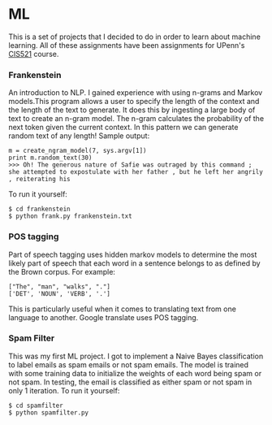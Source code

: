 # ML
This is a set of projects that I decided to do in order to learn about machine learning. All of these assignments have been assignments for UPenn's [CIS521](http://www.seas.upenn.edu/~cis521/Homework/homework7.html) course.

### Frankenstein
An introduction to NLP. I gained experience with using n-grams and Markov models.This program allows a user to specify the length of the context and the length of the text to generate.
It does this by ingesting a large body of text to create an n-gram model. The n-gram calculates the probability of the next token given the current context.
In this pattern we can generate random text of any length! 
Sample output:
```
m = create_ngram_model(7, sys.argv[1])
print m.random_text(30)
>>> Oh! The generous nature of Safie was outraged by this command ; she attempted to expostulate with her father , but he left her angrily , reiterating his
```
To run it yourself:
```
$ cd frankenstein
$ python frank.py frankenstein.txt
```

### POS tagging
Part of speech tagging uses hidden markov models to determine the most likely part of speech that each word in a sentence belongs to as defined by the Brown corpus.
For example: 
```
["The", "man", "walks", "."]
['DET', 'NOUN', 'VERB', '.']
```
This is particularly useful when it comes to translating text from one language to another. Google translate uses POS tagging.

### Spam Filter
This was my first ML project. I got to implement a Naive Bayes classification to label emails as spam emails or not spam emails.
The model is trained with some training data to initialize the weights of each word being spam or not spam. In testing, the email is classified as either spam or not spam in only 1 iteration.
To run it yourself:
```
$ cd spamfilter
$ python spamfilter.py
```
